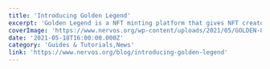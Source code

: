 ```yaml
---
title: 'Introducing Golden Legend'
excerpt: 'Golden Legend is a NFT minting platform that gives NFT creators and collectors an internet-like product experience because of its extremely low barrier for issuer and receiver to create and exchange N'
coverImage: 'https://www.nervos.org/wp-content/uploads/2021/05/GOLDEN-810x456.jpg'
date: '2021-05-18T16:00:00.000Z'
category: 'Guides & Tutorials,News'
link: 'https://www.nervos.org/blog/introducing-golden-legend'
---
```



